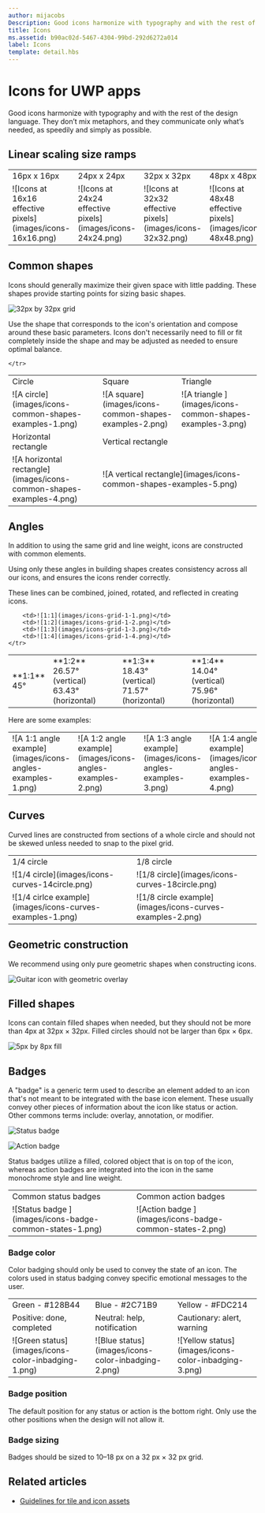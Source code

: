 ```yaml
---
author: mijacobs
Description: Good icons harmonize with typography and with the rest of the design language. They don’t mix metaphors, and they communicate only what’s needed, as speedily and simply as possible. 
title: Icons
ms.assetid: b90ac02d-5467-4304-99bd-292d6272a014
label: Icons
template: detail.hbs
---
```


# Icons for UWP apps

Good icons harmonize with typography and with the rest of the design language. They don’t mix metaphors, and they communicate only what’s needed, as speedily and simply as possible. 

## Linear scaling size ramps 

<table>
    <tr> 
        <td>16px x 16px</td>
        <td>24px x 24px</td>
        <td>32px x 32px</td>
        <td>48px x 48px</td>
    </tr>
    <tr> 
        <td>![Icons at 16x16 effective pixels](images/icons-16x16.png)</td>
        <td>![Icons at 24x24 effective pixels](images/icons-24x24.png)</td>
        <td>![Icons at 32x32 effective pixels](images/icons-32x32.png)</td>
        <td>![Icons at 48x48 effective pixels](images/icons-48x48.png)</td>
    </tr>
</table>

## Common shapes

Icons should generally maximize their given space with little padding. These shapes provide starting points for sizing basic shapes. 

![32px by 32px grid](images/icons-common-shapes.png)

Use the shape that corresponds to the icon's orientation and compose around these basic parameters. Icons don't necessarily need to fill or fit completely inside the shape and may be adjusted as needed to ensure optimal balance. 

<table>
    <tr>
        <td>Circle<td>
        <td>Square</td>
        <td>Triangle</td>
    </tr>
    <tr>
        <td>![A circle](images/icons-common-shapes-examples-1.png)<td>
        <td>![A square](images/icons-common-shapes-examples-2.png)</td>
        <td>![A triangle ](images/icons-common-shapes-examples-3.png)</td>
    </tr>
        <tr>
        <td>Horizontal rectangle<td>
        <td colspan="2">Vertical rectangle</td>        
        </tr>
    <tr>
        <td>![A horizontal rectangle](images/icons-common-shapes-examples-4.png)<td>
        <td colspan="2">![A vertical rectangle](images/icons-common-shapes-examples-5.png)</td>
         
    </tr>

</table>

## Angles

In addition to using the same grid and line weight, icons are constructed with common elements. 

Using only these angles in building shapes creates consistency across all our icons, and ensures the icons render correctly. 

These lines can be combined, joined, rotated, and reflected in creating icons. 

<table>
    <tr>
        <td>**1:1**<br/>45°</td>
        <td>**1:2**<br />26.57° (vertical)<br/>63.43° (horizontal)</td>
        <td>**1:3**<br/>18.43° (vertical)<br/>71.57° (horizontal)</td>
        <td>**1:4**<br/>14.04° (vertical)<br/>75.96° (horizontal)</td>
    </tr>
    <tr>
        
        <td>![1:1](images/icons-grid-1-1.png)</td>
        <td>![1:2](images/icons-grid-1-2.png)</td>
        <td>![1:3](images/icons-grid-1-3.png)</td>
        <td>![1:4](images/icons-grid-1-4.png)</td>
    </tr>  
</table>

<p>Here are some examples:</p>

<table>
    <tr>
        <td>![A 1:1 angle example](images/icons-angles-examples-1.png)</td>
        <td>![A 1:2 angle example](images/icons-angles-examples-2.png)</td>
        <td>![A 1:3 angle example](images/icons-angles-examples-3.png)</td>
        <td>![A 1:4 angle example](images/icons-angles-examples-4.png)</td>
    </tr>
</table>

## Curves

Curved lines are constructed from sections of a whole circle and should not be skewed unless needed to snap to the pixel grid. 

<table>
    <tr>
        <td>1/4 circle</td>
        <td>1/8 circle</td>
    </tr>
    <tr>
        <td>![1/4 circle](images/icons-curves-14circle.png)</td>
        <td>![1/8 circle](images/icons-curves-18circle.png)</td>
    </tr>
    <tr>
        <td>![1/4 cirlce example](images/icons-curves-examples-1.png)</td>
        <td>![1/8 circle example](images/icons-curves-examples-2.png)</td>
    </tr>    
</table>

## Geometric construction

We recommend using only pure geometric shapes when constructing icons.

![Guitar icon with geometric overlay ](images/icons-geometric-construction.png)

## Filled shapes 

Icons can contain filled shapes when needed, but they should not be more than 4px at 32px × 32px. Filled circles should not be larger than 6px × 6px. 

![5px by 8px fill ](images/icons-filled-shapes.png)

## Badges

A "badge" is a generic term used to describe an element added to an icon that's not meant to be integrated with the base icon element. These usually convey other pieces of information about the icon like status or action. Other commons terms include: overlay, annotation, or modifier. 

![Status badge ](images/icons-badge-status.png)

![Action badge ](images/icons-badge-action.png)

Status badges utilize a filled, colored object that is on top of the icon, whereas action badges are integrated into the icon in the same monochrome style and line weight.

<table>
<tr>
	<td>Common status badges</td>
	<td>Common action badges</td>
</tr>
<tr>
	<td>![Status badge ](images/icons-badge-common-states-1.png)</td>
	<td>![Action badge ](images/icons-badge-common-states-2.png)</td>
</tr>
</table>
<p></p>

### Badge color 

Color badging should only be used to convey the state of an icon. The colors used in status badging convey specific emotional messages to the user. 

<table>
<tr><td>Green - #128B44</td><td>Blue - #2C71B9</td><td>Yellow - #FDC214</td></tr>
<tr><td>Positive: done, 
completed </td><td>Neutral: help, 
notification </td><td>Cautionary: alert, warning </td></tr>
<tr><td>![Green status](images/icons-color-inbadging-1.png)</td><td>![Blue status](images/icons-color-inbadging-2.png)</td>
<td>![Yellow status](images/icons-color-inbadging-3.png)</td></tr>
</table>
<p></p>

### Badge position

The default position for any status or action is the bottom right. Only use the other positions when the design will not allow it. 

### Badge sizing

Badges should be sized to 10–18 px on a 32 px × 32 px grid. 

## Related articles

* [Guidelines for tile and icon assets](../controls-and-patterns/tiles-and-notifications-app-assets.md)
